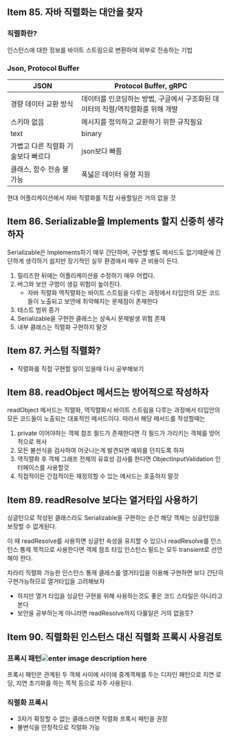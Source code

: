 ## Item 85. 자바 직렬화는 대안을 찾자

### 직렬화란?

인스턴스에 대한 정보를 바이트 스트림으로 변환하여 외부로 전송하는 기법

### Json, Protocol Buffer
| JSON | Protocol Buffer, gRPC |
|--|--|
| 경량 데이터 교환 방식 | 데이터를 인코딩하는 방법, 구글에서 구조화된 데이터의 직렬/역직렬화를 위해 개발 |
| 스키마 없음 | 메시지를 정의하고 교환하기 위한 규칙필요 |
| text | binary |
| 가볍고 다른 직렬화 기술보다 빠르다 | json보다 빠름 |
| 클래스, 함수 전송 불가능 | 폭넓은 데이터 유형 지원 |

현대 어플리케이션에서 자바 직렬화를 직접 사용할일은 거의 없을 것

## Item 86. Serializable을 Implements 할지 신중히 생각하자

Serializable은 Implements하기 매우 간단하며, 구현할 별도 메서드도 없기때문에 간단하게 생각하기 쉽지만 장기적인 실무 환경에서 매우 큰 비용이 든다.

1. 릴리즈한 뒤에는 어플리케이션을 수정하기 매우 어렵다.
2. 버그와 보안 구멍이 생길 위험이 높아진다.
	- 자바 직렬화 역직렬화는 바이트 스트림을 다루는 과정에서 타입안의 모든 코드들이 노출되고 보안에 취약해지는 문제점이 존재한다 
3. 테스트 범위 증가
4. Serializable을 구현한 클래스는 상속시 문제발생 위험 존재
5. 내부 클래스는 직렬화 구현하지 말것


## Item 87. 커스텀 직렬화?

- 직렬화를 직접 구현할 일이 있을때 다시 공부해보기

## Item 88. readObject 메서드는 방어적으로 작성하자

readObject 메서드는 직렬화, 역직렬화시 바이트 스트림을 다루는 과정에서 타입안의 모든 코드들이 노출되는 대표적인 메서드이다. 따라서 해당 메서드를 작성할때는

1. private 이어야하는 객체 참조 필드가 존재한다면 각 필드가 가리키는 객체를 방어적으로 복사
2. 모든 불션식을 검사하여 어긋나는게 발견되면 예외를 던지도록 하자
3. 역직렬화 후 객체 그래프 전체의 유효성 검사를 한다면 ObjectInputValidation 인터페이스를 사용할것
4. 직접적이든 간접적이든 재정의할 수 있는 메서드는 호출하지 말것

## Item 89. readResolve 보다는 열거타입 사용하기
싱글턴으로 작성된 클래스라도 Serializable을 구현하는 순간 해당 객체는 싱글턴임을 보장할 수 없게된다.

이 때 readResolve를 사용하면 싱글턴 속성을 유지할 수 있으나 readResolve를 인스턴스 통제 목적으로 사용한다면 객체 참조 타입 인스턴스 필드는 모두 transient로 선언해야 한다.

차라리 직렬화 가능한 인스턴스 통제 클래스를 열거타입을 이용해 구현하면 보다 간단히 구현가능하므로 열거타입을 고려해보자
- 하지만 열거 타입을 싱글턴 구현을 위해 사용하는것도 좋은 코드 스타일은 아니라고 본다
- 보안을 공부하는게 아니라면 readResolve까지 다룰일은 거의 없을듯?

## Item 90. 직렬화된 인스턴스 대신 직렬화 프록시 사용검토
### 프록시 패턴![enter image description here](https://upload.wikimedia.org/wikipedia/commons/thumb/7/75/Proxy_pattern_diagram.svg/1920px-Proxy_pattern_diagram.svg.png)


프록시 패턴은 관계된 두 객체 사이에 사이에 중계객체를 두는 디자인 패턴으로 지연 로딩, 지연 초기화를 하는 목적 등으로 자주 사용된다.

### 직렬화 프록시

- 3자가 확장할 수 없는 클래스라면 직렬화 프록시 패턴을 권장
- 불변식을 안정적으로 직렬화 가능